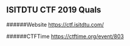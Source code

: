 ## ISITDTU CTF 2019 Quals

######Website
https://ctf.isitdtu.com/

######CTFTime
https://ctftime.org/event/803
